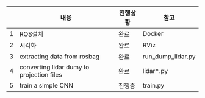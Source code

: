 ||내용|진행상황|참고|
|-|-|-|-|
|1|ROS설치|완료|Docker|
|2|시각화|완료|RViz|
|3|extracting data from rosbag|완료|run_dump_lidar.py|
|4|converting lidar dumy to projection files|완료|lidar*.py|
|5|train a simple CNN|진행중|train.py|


